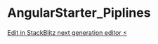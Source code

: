 # AngularStarter_Piplines

[Edit in StackBlitz next generation editor ⚡️](https://stackblitz.com/~/github.com/fatiAc/AngularStarter_Piplines)